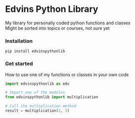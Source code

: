 # Edvins Python Library
My library for personally coded python functions and classes
<br> Might be sorted into topics or courses, not sure yet

### Installation
```
pip install edvinspythonlib
```

### Get started
How to use one of my functions or classes in your own code

```Python
import edvinspythonlib as edv

# Import one of the modules
from edvinspythonlib import multiplication

# Call the multiplication method
result = multiplication(2, 3)
```
